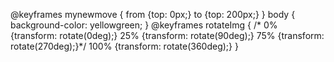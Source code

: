 @keyframes mynewmove {
  from {top: 0px;}
  to {top: 200px;}
}
body {
    background-color: yellowgreen;
}
@keyframes rotateImg {
/*    0%   {transform: rotate(0deg);}
    25%  {transform: rotate(90deg);}
    75% {transform: rotate(270deg);}*/
    100% {transform: rotate(360deg);}
}
